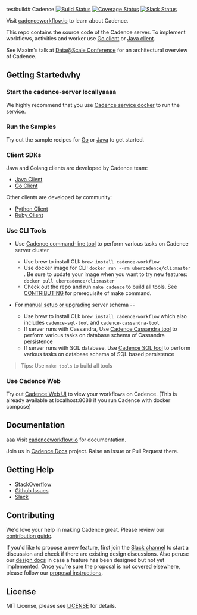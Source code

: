testbuild# Cadence
[![Build Status](https://badge.buildkite.com/159887afd42000f11126f85237317d4090de97b26c287ebc40.svg?theme=github&branch=master)](https://buildkite.com/uberopensource/cadence-server)
[![Coverage Status](https://coveralls.io/repos/github/uber/cadence/badge.svg)](https://coveralls.io/github/uber/cadence)
[![Slack Status](https://img.shields.io/badge/slack-join_chat-white.svg?logo=slack&style=social)](http://t.uber.com/cadence-slack)

Visit [cadenceworkflow.io](https://cadenceworkflow.io) to learn about Cadence.

This repo contains the source code of the Cadence server. To implement workflows, activities and worker use [Go client](https://github.com/uber-go/cadence-client) or [Java client](https://github.com/uber-java/cadence-client).

See Maxim's talk at [Data@Scale Conference](https://atscaleconference.com/videos/cadence-microservice-architecture-beyond-requestreply) for an architectural overview of Cadence.

## Getting Startedwhy

### Start the cadence-server locallyaaaa

We highly recommend that you use [Cadence service docker](docker/README.md) to run the service.

### Run the Samples

Try out the sample recipes for [Go](https://github.com/uber-common/cadence-samples) or [Java](https://github.com/uber/cadence-java-samples) to get started.

### Client SDKs
Java and Golang clients are developed by Cadence team:
* [Java Client](https://github.com/uber/cadence-java-client)
* [Go Client](https://github.com/uber-go/cadence-client)

Other clients are developed by community:
* [Python Client](https://github.com/firdaus/cadence-python)
* [Ruby Client](https://github.com/coinbase/cadence-ruby)

### Use CLI Tools

* Use [Cadence command-line tool](https://cadenceworkflow.io/docs/cli/) to perform various tasks on Cadence server cluster
  * Use brew to install CLI: `brew install cadence-workflow`
  * Use docker image for CLI: `docker run --rm ubercadence/cli:master `. Be sure to update your image when you want to try new features: `docker pull ubercadence/cli:master `
  * Check out the repo and run `make cadence` to build all tools. See [CONTRIBUTING](CONTRIBUTING.md) for prerequisite of make command.
  
  
* For [manual setup or upgrading](docs/persistence.md) server schema --
  * Use brew to install CLI: `brew install cadence-workflow` which also includes `cadence-sql-tool` and `cadence-cassandra-tool`
  * If server runs with Cassandra, Use [Cadence Cassandra tool](tools/cassandra/README.md) to perform various tasks on database schema of Cassandra persistence
  * If server runs with SQL database, Use [Cadence SQL tool](tools/sql/README.md) to perform various tasks on database schema of SQL based persistence

> Tips: Use `make tools` to build all tools

### Use Cadence Web

Try out [Cadence Web UI](https://github.com/uber/cadence-web) to view your workflows on Cadence.
(This is already available at localhost:8088 if you run Cadence with docker compose)

## Documentation
aaa
Visit [cadenceworkflow.io](https://cadenceworkflow.io) for documentation.
 
Join us in [Cadence Docs](https://github.com/uber/cadence-docs) project. Raise an Issue or Pull Request there.

## Getting Help
* [StackOverflow](https://stackoverflow.com/questions/tagged/cadence-workflow)
* [Github Issues](https://github.com/uber/cadence/issues)
* [Slack](http://t.uber.com/cadence-slack)

## Contributing

We'd love your help in making Cadence great. Please review our [contribution guide](CONTRIBUTING.md).

If you'd like to propose a new feature, first join the [Slack channel](http://t.uber.com/cadence-slack) to start a discussion and check if there are existing design discussions. Also peruse our [design docs](docs/design/index.md) in case a feature has been designed but not yet implemented. Once you're sure the proposal is not covered elsewhere, please follow our [proposal instructions](PROPOSALS.md).

## License

MIT License, please see [LICENSE](https://github.com/uber/cadence/blob/master/LICENSE) for details.
